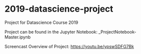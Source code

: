 # 2019-datascience-project
Project for Datascience Course 2019


Project can be found in the Jupyter Notebook: 
_ProjectNotebook-Master.ipynb

Screencast Overview of Project: https://youtu.be/ypswSDFG7Bk
